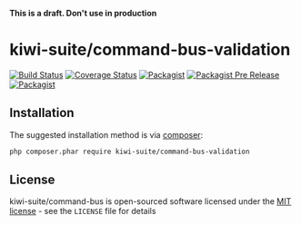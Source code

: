 **This is a draft. Don't use in production**

# kiwi-suite/command-bus-validation

[![Build Status](https://travis-ci.org/kiwi-suite/command-bus-validation.svg?branch=master)](https://travis-ci.org/kiwi-suite/command-bus-validation)
[![Coverage Status](https://coveralls.io/repos/github/kiwi-suite/command-bus-validation/badge.svg?branch=develop)](https://coveralls.io/github/kiwi-suite/command-bus-validation?branch=develop)
[![Packagist](https://img.shields.io/packagist/v/kiwi-suite/command-bus-validation.svg)](https://packagist.org/packages/kiwi-suite/command-bus-validation)
[![Packagist Pre Release](https://img.shields.io/packagist/vpre/kiwi-suite/command-bus-validation.svg)](https://packagist.org/packages/kiwi-suite/command-bus-validation)
[![Packagist](https://img.shields.io/packagist/l/kiwi-suite/command-bus-validation.svg)](https://packagist.org/packages/kiwi-suite/command-bus-validation)

## Installation

The suggested installation method is via [composer](https://getcomposer.org/):

```sh
php composer.phar require kiwi-suite/command-bus-validation
```

## License

kiwi-suite/command-bus is open-sourced software licensed under the [MIT license](http://opensource.org/licenses/MIT) - see the `LICENSE` file for details
